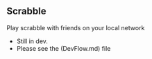 ## Scrabble
Play scrabble with friends on your local network

* Still in dev.
* Please see the (DevFlow.md) file
